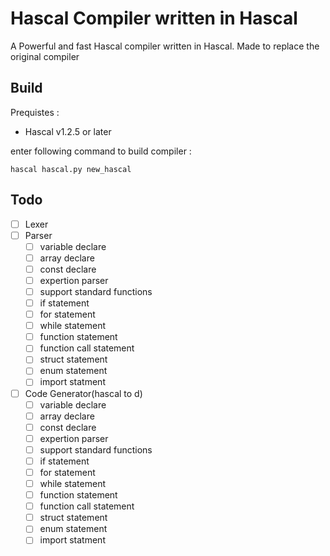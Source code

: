 # Hascal Compiler written in Hascal
A Powerful and fast Hascal compiler written in Hascal.
Made to replace the original compiler

## Build
Prequistes :
- Hascal v1.2.5 or later

enter following command to build compiler :
```
hascal hascal.py new_hascal
```

## Todo
- [ ] Lexer
- [ ] Parser
  - [ ] variable declare
  - [ ] array declare
  - [ ] const declare
  - [ ] expertion parser
  - [ ] support standard functions
  - [ ] if statement
  - [ ] for statement
  - [ ] while statement
  - [ ] function statement
  - [ ] function call statement
  - [ ] struct statement
  - [ ] enum statement
  - [ ] import statment
- [ ] Code Generator(hascal to d)
  - [ ] variable declare
  - [ ] array declare
  - [ ] const declare
  - [ ] expertion parser
  - [ ] support standard functions
  - [ ] if statement
  - [ ] for statement
  - [ ] while statement
  - [ ] function statement
  - [ ] function call statement
  - [ ] struct statement
  - [ ] enum statement
  - [ ] import statment
